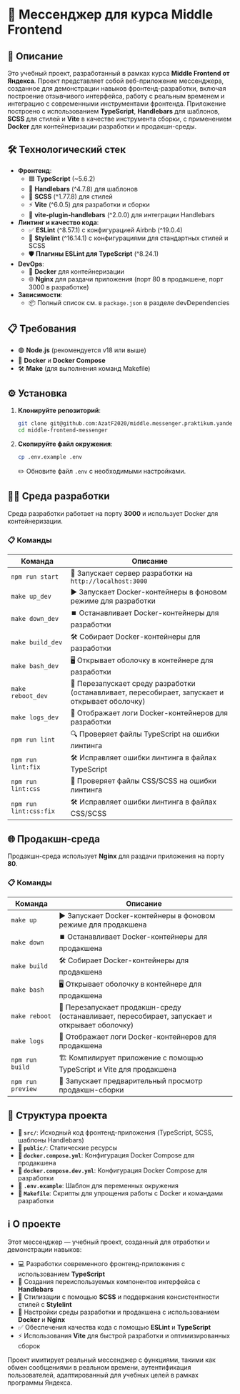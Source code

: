 # 📨 Мессенджер для курса Middle Frontend

## 📖 Описание
Это учебный проект, разработанный в рамках курса **Middle Frontend от Яндекса**. Проект представляет собой веб-приложение мессенджера, созданное для демонстрации навыков фронтенд-разработки, включая построение отзывчивого интерфейса, работу с реальным временем и интеграцию с современными инструментами фронтенда. Приложение построено с использованием **TypeScript**, **Handlebars** для шаблонов, **SCSS** для стилей и **Vite** в качестве инструмента сборки, с применением **Docker** для контейнеризации разработки и продакшн-среды.

## 🛠️ Технологический стек
- **Фронтенд**:
  - 🟦 **TypeScript** (~5.6.2)
  - 📜 **Handlebars** (^4.7.8) для шаблонов
  - 🎨 **SCSS** (^1.77.8) для стилей
  - ⚡ **Vite** (^6.0.5) для разработки и сборки
  - 🔗 **vite-plugin-handlebars** (^2.0.0) для интеграции Handlebars
- **Линтинг и качество кода**:
  - ✅ **ESLint** (^8.57.1) с конфигурацией Airbnb (^19.0.4)
  - 🎨 **Stylelint** (^16.14.1) с конфигурациями для стандартных стилей и SCSS
  - 🛡️ **Плагины ESLint для TypeScript** (^8.24.1)
- **DevOps**:
  - 🐳 **Docker** для контейнеризации
  - 🌐 **Nginx** для раздачи приложения (порт 80 в продакшене, порт 3000 в разработке)
- **Зависимости**:
  - 📦 Полный список см. в `package.json` в разделе devDependencies

## 📋 Требования
- 🟢 **Node.js** (рекомендуется v18 или выше)
- 🐳 **Docker** и **Docker Compose**
- 🛠️ **Make** (для выполнения команд Makefile)

## ⚙️ Установка
1. **Клонируйте репозиторий**:
   ```bash
   git clone git@github.com:AzatF2020/middle.messenger.praktikum.yandex.git
   cd middle-frontend-messenger
   ```

2. **Скопируйте файл окружения**:
   ```bash
   cp .env.example .env
   ```
   ✏️ Обновите файл `.env` с необходимыми настройками.

## 🧑‍💻 Среда разработки
Среда разработки работает на порту **3000** и использует Docker для контейнеризации.

### 📋 Команды
| Команда | Описание |
|---------|----------|
| `npm run start` | 🚀 Запускает сервер разработки на `http://localhost:3000` |
| `make up_dev` | ▶️ Запускает Docker-контейнеры в фоновом режиме для разработки |
| `make down_dev` | ⏹️ Останавливает Docker-контейнеры для разработки |
| `make build_dev` | 🛠️ Собирает Docker-контейнеры для разработки |
| `make bash_dev` | 🖥️ Открывает оболочку в контейнере для разработки |
| `make reboot_dev` | 🔄 Перезапускает среду разработки (останавливает, пересобирает, запускает и открывает оболочку) |
| `make logs_dev` | 📜 Отображает логи Docker-контейнеров для разработки |
| `npm run lint` | 🔍 Проверяет файлы TypeScript на ошибки линтинга |
| `npm run lint:fix` | 🛠️ Исправляет ошибки линтинга в файлах TypeScript |
| `npm run lint:css` | 🎨 Проверяет файлы CSS/SCSS на ошибки линтинга |
| `npm run lint:css:fix` | 🛠️ Исправляет ошибки линтинга в файлах CSS/SCSS |

## 🌐 Продакшн-среда
Продакшн-среда использует **Nginx** для раздачи приложения на порту **80**.

### 📋 Команды
| Команда | Описание |
|---------|----------|
| `make up` | ▶️ Запускает Docker-контейнеры в фоновом режиме для продакшена |
| `make down` | ⏹️ Останавливает Docker-контейнеры для продакшена |
| `make build` | 🛠️ Собирает Docker-контейнеры для продакшена |
| `make bash` | 🖥️ Открывает оболочку в контейнере для продакшена |
| `make reboot` | 🔄 Перезапускает продакшн-среду (останавливает, пересобирает, запускает и открывает оболочку) |
| `make logs` | 📜 Отображает логи Docker-контейнеров для продакшена |
| `npm run build` | 🏗️ Компилирует приложение с помощью TypeScript и Vite для продакшена |
| `npm run preview` | 👀 Запускает предварительный просмотр продакшн-сборки |

## 📂 Структура проекта
- **📁 `src/`**: Исходный код фронтенд-приложения (TypeScript, SCSS, шаблоны Handlebars)
- **📁 `public/`**: Статические ресурсы
- **📄 `docker.compose.yml`**: Конфигурация Docker Compose для продакшена
- **📄 `docker.compose.dev.yml`**: Конфигурация Docker Compose для разработки
- **📄 `.env.example`**: Шаблон для переменных окружения
- **📄 `Makefile`**: Скрипты для упрощения работы с Docker и командами разработки

## ℹ️ О проекте
Этот мессенджер — учебный проект, созданный для отработки и демонстрации навыков:
- 💻 Разработки современного фронтенд-приложения с использованием **TypeScript**
- 🧩 Создания переиспользуемых компонентов интерфейса с **Handlebars**
- 🎨 Стилизации с помощью **SCSS** и поддержания консистентности стилей с **Stylelint**
- 🐳 Настройки среды разработки и продакшена с использованием **Docker** и **Nginx**
- ✅ Обеспечения качества кода с помощью **ESLint** и **TypeScript**
- ⚡ Использования **Vite** для быстрой разработки и оптимизированных сборок

Проект имитирует реальный мессенджер с функциями, такими как обмен сообщениями в реальном времени, аутентификация пользователей, адаптированный для учебных целей в рамках программы Яндекса.
